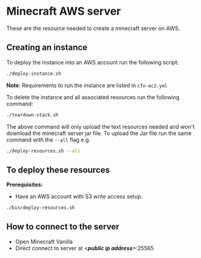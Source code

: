 # Minecraft AWS server

These are the resource needed to create a minecraft server on AWS.

## Creating an instance

To deploy the instance into an AWS account run the following script:

```bash
./deploy-instance.sh
```

**Note**: Requirements to run the instance are listed in `cfn-ec2.yml`

To delete the instance and all associated resources run the following command:

```bash
./teardown-stack.sh
```

The above command will only upload the text resources needed and won't download the minecraft server jar file. To upload the Jar file run the same command with the `--all` flag e.g.

```bash
./deploy-resources.sh --all
```

## To deploy these resources

**Prerequisites:**

- Have an AWS account with S3 write access setup.

```bash
./bin/deploy-resources.sh
```

## How to connect to the server

- Open Minecraft Vanilla
- Direct connect to server at <**_public ip address_**>:25565

